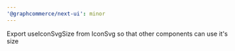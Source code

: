 ```yaml
---
'@graphcommerce/next-ui': minor
---
```


Export useIconSvgSize from IconSvg so that other components can use it's size

